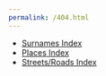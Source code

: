 ```yaml
---
permalink: /404.html
---
```

- [Surnames Index](Surname.txt)
- [Places Index](Places.txt)
- [Streets/Roads Index](Streets.txt)
